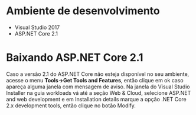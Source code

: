 # Ambiente de desenvolvimento

 - Visual Studio 2017
 - ASP.NET Core 2.1
 

 # Baixando ASP.NET Core 2.1
 
 Caso a versão 2.1 do ASP.NET Core não esteja disponível no seu ambiente, acesse o menu **Tools->Get Tools and Features**, então clique em ok caso apareça alguma janela com mensagem de aviso. Na janela do Visual Studio Installer na guia workloads vá até a seção Web & Cloud, selecione ASP.NET and web development e em Installation details marque a opção .NET Core 2.x development tools, então clique no botão Modify.
